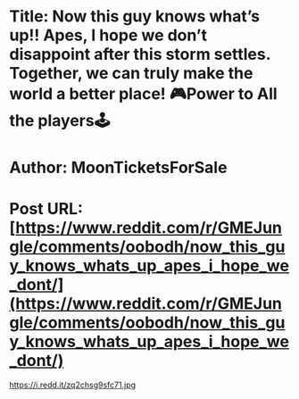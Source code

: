 # Title: Now this guy knows what’s up!! Apes, I hope we don’t disappoint after this storm settles. Together, we can truly make the world a better place! 🎮Power to All the players🕹
# Author: MoonTicketsForSale
# Post URL: [https://www.reddit.com/r/GMEJungle/comments/oobodh/now_this_guy_knows_whats_up_apes_i_hope_we_dont/](https://www.reddit.com/r/GMEJungle/comments/oobodh/now_this_guy_knows_whats_up_apes_i_hope_we_dont/)


https://i.redd.it/zq2chsg9sfc71.jpg